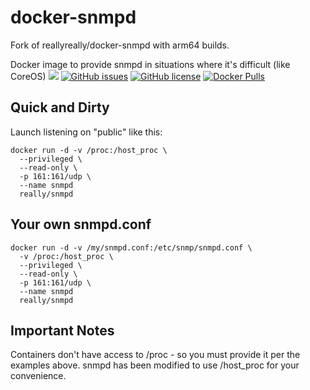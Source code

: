 # docker-snmpd
Fork of reallyreally/docker-snmpd with arm64 builds.

Docker image to provide snmpd in situations where it's difficult (like CoreOS)
[![](https://images.microbadger.com/badges/image/really/snmpd.svg)](https://microbadger.com/images/really/snmpd "Get your own image badge on microbadger.com") [![GitHub issues](https://img.shields.io/github/issues/reallyreally/docker-snmpd.svg?style=flat-square)](https://github.com/reallyreally/docker-snmpd/issues) [![GitHub license](https://img.shields.io/github/license/reallyreally/docker-snmpd.svg?style=flat-square)](https://github.com/reallyreally/docker-snmpd/blob/master/LICENSE)
[![Docker Pulls](https://img.shields.io/docker/pulls/really/snmpd.svg?style=flat-square)](https://hub.docker.com/r/really/snmpd/)

Quick and Dirty
---------------

Launch listening on "public" like this:
```
docker run -d -v /proc:/host_proc \
  --privileged \
  --read-only \
  -p 161:161/udp \
  --name snmpd
  really/snmpd
```

Your own snmpd.conf
-------------------

```
docker run -d -v /my/snmpd.conf:/etc/snmp/snmpd.conf \
  -v /proc:/host_proc \
  --privileged \
  --read-only \
  -p 161:161/udp \
  --name snmpd
  really/snmpd
```

Important Notes
---------------

Containers don't have access to /proc - so you must provide it per the
examples above.
snmpd has been modified to use /host_proc for your convenience.
